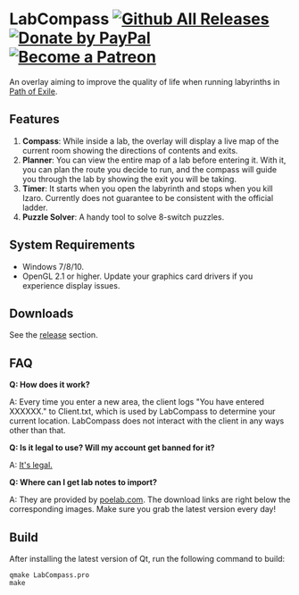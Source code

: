 LabCompass
[![Github All Releases](https://img.shields.io/github/downloads/yznpku/LabCompass/total.svg)](https://github.com/yznpku/LabCompass/releases)
[![Donate by PayPal](https://img.shields.io/badge/donate-%F0%9F%92%B0-1A1A1A.svg)](https://www.paypal.me/futurecode)
[![Become a Patreon](https://img.shields.io/badge/patreon-%F0%9F%8E%AF-orange.svg)](https://www.patreon.com/futurecode)
===

An overlay aiming to improve the quality of life when running labyrinths in [Path of Exile](https://www.pathofexile.com/).

Features
---

1. **Compass**: While inside a lab, the overlay will display a live map of the current room showing the directions of contents and exits.
2. **Planner**: You can view the entire map of a lab before entering it. With it, you can plan the route you decide to run, and the compass will guide you through the lab by showing the exit you will be taking.
3. **Timer**: It starts when you open the labyrinth and stops when you kill Izaro. Currently does not guarantee to be consistent with the official ladder.
4. **Puzzle Solver**: A handy tool to solve 8-switch puzzles.

System Requirements
---

- Windows 7/8/10.
- OpenGL 2.1 or higher. Update your graphics card drivers if you experience display issues.

Downloads
---

See the [release](https://github.com/yznpku/LabCompass/releases) section.

FAQ
---

**Q: How does it work?**

A: Every time you enter a new area, the client logs "You have entered XXXXXX." to Client.txt, which is used by LabCompass to determine your current location. LabCompass does not interact with the client in any ways other than that.

**Q: Is it legal to use? Will my account get banned for it?**

A: [It's legal.](https://i.imgur.com/Es321K1.png)

**Q: Where can I get lab notes to import?**

A: They are provided by [poelab.com](http://www.poelab.com). The download links are right below the corresponding images. Make sure you grab the latest version every day!

Build
---

After installing the latest version of Qt, run the following command to build:

    qmake LabCompass.pro
    make
